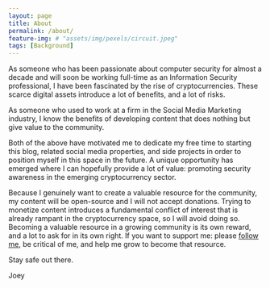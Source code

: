 ```yaml
---
layout: page
title: About
permalink: /about/
feature-img: # "assets/img/pexels/circuit.jpeg"
tags: [Background]
---
```


As someone who has been passionate about computer security for almost a decade
and will soon be working full-time as an Information Security professional, I
have been fascinated by the rise of cryptocurrencies. These scarce digital
assets introduce a lot of benefits, and a lot of risks.

As someone who used to work at a firm in the Social Media Marketing industry, I
know the benefits of developing content that does nothing but give value to the
community.

Both of the above have motivated me to dedicate my free time to starting this
blog, related social media properties, and side projects in order to position
myself in this space in the future. A unique opportunity has emerged where I
can hopefully provide a lot of value: promoting security awareness in the
emerging cryptocurrency sector.

Because I genuinely want to create a valuable resource for the community, my
content will be open-source and I will not accept donations. Trying to monetize
content introduces a fundamental conflict of interest that is already rampant
in the cryptocurrency space, so I will avoid doing so. Becoming a valuable
resource in a growing community is its own reward, and a lot to ask for in its
own right. If you want to support me: please [follow
me](https://twitter.com/joey_rideout), be critical of me, and help me grow to
become that resource.

Stay safe out there.

Joey
